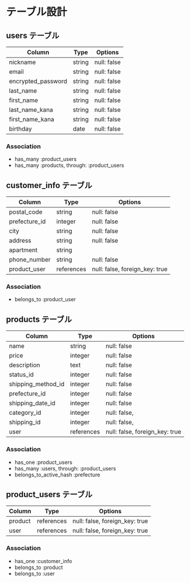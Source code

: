 
# テーブル設計

## users テーブル

| Column             | Type   | Options     |
| ------------------ | ------ | ----------- |
| nickname           | string | null: false |
| email              | string | null: false |
| encrypted_password | string | null: false |
| last_name          | string | null: false |
| first_name         | string | null: false |
| last_name_kana     | string | null: false |
| first_name_kana    | string | null: false |
| birthday           | date   | null: false |

### Association
- has_many :product_users
- has_many :products, through: :product_users



## customer_info テーブル

| Column             | Type      | Options                         |
| ------------------ | --------- | ------------------------------- |
| postal_code        | string    | null: false                     |
| prefecture_id      | integer   | null: false                     |
| city               | string    | null: false                     |
| address            | string    | null: false                     |
| apartment          | string    |                                 |
| phone_number       | string    | null: false                     |
| product_user       | references| null: false, foreign_key: true  |

### Association
- belongs_to :product_user



## products テーブル

| Column             | Type       | Options                        |
| ------------------ | ---------- | ------------------------------ |
| name               | string     | null: false                    |
| price              | integer    | null: false                    |
| description        | text       | null: false                    |
| status_id          | integer    | null: false                    |
| shipping_method_id | integer    | null: false                    |
| prefecture_id      | integer    | null: false                    |
| shipping_date_id   | integer    | null: false                    |
| category_id        | integer    | null: false,                   |
| shipping_id        | integer    | null: false,                   |
| user               | references | null: false, foreign_key: true |

### Association

- has_one :product_users
- has_many :users, through: :product_users
- belongs_to_active_hash :prefecture



## product_users テーブル

| Column  | Type       | Options                        |
| --------| ---------- | ------------------------------ |
| product | references | null: false, foreign_key: true |
| user    | references | null: false, foreign_key: true |

### Association
- has_one :customer_info
- belongs_to :product
- belongs_to :user

